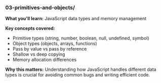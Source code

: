 

### 03-primitives-and-objects/
**What you'll learn:** JavaScript data types and memory management

**Key concepts covered:**
- Primitive types (string, number, boolean, null, undefined, symbol)
- Object types (objects, arrays, functions)
- Pass by value vs pass by reference
- Shallow vs deep copying
- Memory allocation differences

**Why this matters:** Understanding how JavaScript handles different data types is crucial for avoiding common bugs and writing efficient code.